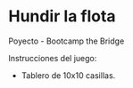# Hundir la flota

Poyecto - Bootcamp the Bridge

Instrucciones del juego:
* Tablero de 10x10 casillas. 
